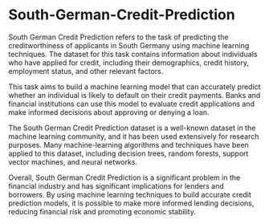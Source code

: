 # South-German-Credit-Prediction

South German Credit Prediction refers to the task of predicting the creditworthiness of applicants in South Germany using machine learning techniques. 
The dataset for this task contains information about individuals who have applied for credit, including their demographics, credit history, employment status, and other relevant factors. 

This task aims to build a machine learning model that can accurately predict whether an individual is likely to default on their credit payments. Banks and financial institutions can use this model to evaluate credit applications and make informed decisions about approving or denying a loan.

The South German Credit Prediction dataset is a well-known dataset in the machine learning community, and it has been used extensively for research purposes. Many machine-learning algorithms and techniques have been applied to this dataset, including decision trees, random forests, support vector machines, and neural networks.

Overall, South German Credit Prediction is a significant problem in the financial industry and has significant implications for lenders and borrowers. 
By using machine learning techniques to build accurate credit prediction models, it is possible to make more informed lending decisions, reducing financial risk and promoting economic stability.
